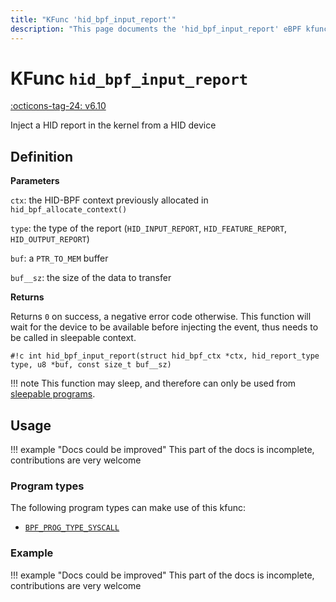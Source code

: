 ```yaml
---
title: "KFunc 'hid_bpf_input_report'"
description: "This page documents the 'hid_bpf_input_report' eBPF kfunc, including its definition, usage, program types that can use it, and examples."
---
```

# KFunc `hid_bpf_input_report`

<!-- [FEATURE_TAG](hid_bpf_input_report) -->
[:octicons-tag-24: v6.10](https://github.com/torvalds/linux/commit/9be50ac30a83896a753ab9f64e941763bb7900be)
<!-- [/FEATURE_TAG] -->

Inject a HID report in the kernel from a HID device

## Definition

**Parameters**

`ctx`: the HID-BPF context previously allocated in `hid_bpf_allocate_context()`

`type`: the type of the report (`HID_INPUT_REPORT`, `HID_FEATURE_REPORT`, `HID_OUTPUT_REPORT`)

`buf`: a `PTR_TO_MEM` buffer

`buf__sz`: the size of the data to transfer


**Returns**

Returns `0` on success, a negative error code otherwise. This function will wait for the device to be available before injecting the event, thus needs to be called in sleepable context.

<!-- [KFUNC_DEF] -->
`#!c int hid_bpf_input_report(struct hid_bpf_ctx *ctx, hid_report_type type, u8 *buf, const size_t buf__sz)`

!!! note
    This function may sleep, and therefore can only be used from [sleepable programs](../syscall/BPF_PROG_LOAD.md/#bpf_f_sleepable).
<!-- [/KFUNC_DEF] -->

## Usage

!!! example "Docs could be improved"
    This part of the docs is incomplete, contributions are very welcome

### Program types

The following program types can make use of this kfunc:

<!-- [KFUNC_PROG_REF] -->
- [`BPF_PROG_TYPE_SYSCALL`](../program-type/BPF_PROG_TYPE_SYSCALL.md)
<!-- [/KFUNC_PROG_REF] -->

### Example

!!! example "Docs could be improved"
    This part of the docs is incomplete, contributions are very welcome

